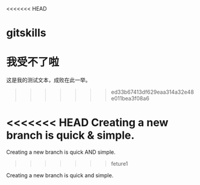 <<<<<<< HEAD
# gitskills
我受不了啦
=======

这是我的测试文本，成败在此一举。
>>>>>>> ed33b67413df629eaa314a32e48e011bea3f08a6

<<<<<<< HEAD
Creating a new branch is quick & simple.
=======
Creating a new branch is quick AND simple.
>>>>>>> feture1

Creating a new branch is quick and simple.